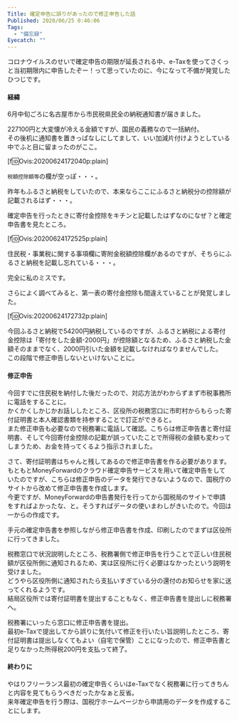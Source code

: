 ```yaml
---
Title: 確定申告に誤りがあったので修正申告した話
Published: 2020/06/25 0:46:06
Tags:
  - "備忘録"
Eyecatch: ""
---
```

コロナウイルスのせいで確定申告の期限が延長される中、e-Taxを使ってさくっと当初期限内に申告したぞー！って思っていたのに、今になって不備が発覚したひつじです。  

<!-- more -->

#### 経緯

6月中旬ごろに名古屋市から市民税県民全の納税通知書が届きました。  

<?# Twitter 1272063848200065025 /?>


227100円と大変懐が冷える金額ですが、国民の義務なので一括納付。  
その後机に通知書を置きっぱなしにしてまして、いい加減片付けようとしている中でふと目に留まったのがここ。  

[f:id:Ovis:20200624172040p:plain]

`税額控除額等`の欄が空っぽ・・・。  

昨年もふるさと納税をしていたので、本来ならここにふるさと納税分の控除額が記載されるはず・・・。  

確定申告を行ったときに寄付金控除をキチンと記載したはずなのになぜ？と確定申告書を見たところ。

[f:id:Ovis:20200624172525p:plain]

住民税・事業税に関する事項欄に寄附金税額控除欄があるのですが、そちらにふるさと納税を記載し忘れている・・・。  

完全に私のミスです。  

さらによく調べてみると、第一表の寄付金控除も間違えていることが発覚しました。  

[f:id:Ovis:20200624172732p:plain]

今回ふるさと納税で54200円納税しているのですが、ふるさと納税による寄付金控除は「寄付をした金額-2000円」が控除額となるため、ふるさと納税した金額そのままでなく、2000円引いた金額を記載しなければなりませんでした。  
この段階で修正申告しないといけないことに。  

#### 修正申告  

今回すでに住民税を納付した後だったので、対応方法がわからずまず市税事務所に電話をすることに。  
かくかくしかじかお話ししたところ、区役所の税務窓口に市町村からもらった寄付証明書と本人確認書類を持参することで訂正ができると。  
また修正申告も必要なので税務署に電話して確認。こちらは修正申告書と寄付証明書、そして今回寄付金控除の記載が誤っていたことで所得税の金額も変わってしまうため、お金を持ってくるよう指示されました。

さて、寄付証明書はちゃんと残してあるので修正申告書を作る必要があります。  
もともとMoneyForwardのクラウド確定申告サービスを用いて確定申告をしていたのですが、こちらは修正申告のデータを発行できないようなので、国税庁のサイトから改めて修正申告書を作成します。  
今更ですが、MoneyForwardの申告書発行を行ってから国税局のサイトで申請をすればよかったな、と。そうすればデータの使いまわしがきいたので。今回は一からの作成です。  

手元の確定申告書を参照しながら修正申告書を作成、印刷したのでまずは区役所に行ってきました。  

税務窓口で状況説明したところ、税務署側で修正申告を行うことで正しい住民税額が区役所側に通知されるため、実は区役所に行く必要はなかったという説明を受けました。  
どうやら区役所側に通知されたら支払いすぎている分の還付のお知らせを家に送ってくれるようです。  
結局区役所では寄付証明書を提出することもなく、修正申告書を提出しに税務署へ。  

税務署にいったら窓口に修正申告書を提出。  
最初e-Taxで提出してから誤りに気付いて修正を行いたい旨説明したところ、寄付証明書は提出しなくてもよい（自宅で保管）ことになったので、修正申告書と足りなかった所得税200円を支払って終了。  

#### 終わりに  
やはりフリーランス最初の確定申告くらいはe-Taxでなく税務署に行ってきちんと内容を見てもらうべきだったかなぁと反省。  
来年確定申告を行う際は、国税庁ホームページから申請用のデータを作成することにします。